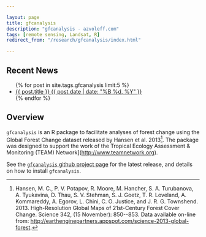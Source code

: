 ```yaml
---

layout: page
title: gfcanalysis
description: "gfcanalysis - azvoleff.com"
tags: [remote sensing, Landsat, R]
redirect_from: "/research/gfcanalysis/index.html"

---
```


## Recent News
<ul class="post-list">
{% for post in site.tags.gfcanalysis limit:5 %} 
  <li><article><a href="{{ site.url }}{{ post.url }}">{{ post.title }} <span class="entry-date"><time datetime="{{ post.date | date_to_xmlschema }}">{{ post.date | date: "%B %d, %Y" }}</time></span></a></article></li>
{% endfor %}
</ul>

## Overview
`gfcanalysis` is an R package to facilitate analyses of forest change using the 
Global Forest Change dataset released by Hansen et al. 2013[^1]. The package 
was designed to support the work of the Tropical Ecology Assessment & 
Monitoring (TEAM) Network](http://www.teamnetwork.org).

See the [`gfcanalysis` github project 
page](https://github.com/azvoleff/gfcanalysis) for the latest release, and 
details on how to install `gfcanalysis`.

[^1]:
    Hansen, M. C., P. V. Potapov, R. Moore, M. Hancher, S. A. Turubanova, A. 
    Tyukavina, D. Thau, S. V. Stehman, S. J. Goetz, T. R. Loveland, A. Kommareddy, 
    A. Egorov, L. Chini, C. O. Justice, and J. R. G. Townshend. 2013. 
    High-Resolution Global Maps of 21st-Century Forest Cover Change. Science 342, 
    (15 November): 850--853. Data available on-line from: 
    http://earthenginepartners.appspot.com/science-2013-global-forest.

